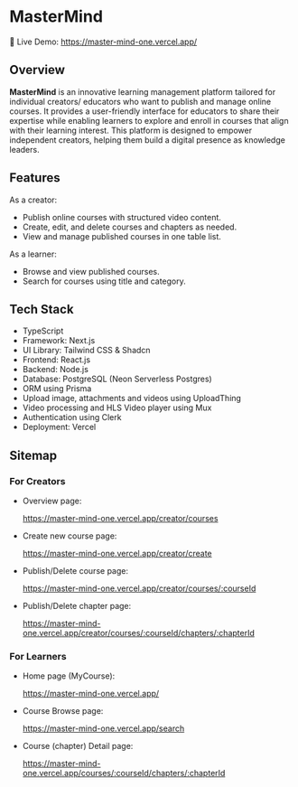 # MasterMind

🚀 Live Demo: https://master-mind-one.vercel.app/

## Overview

**MasterMind** is an innovative learning management platform tailored for individual creators/ educators
who want to publish and manage online courses. It provides a user-friendly interface for educators
to share their expertise while enabling learners to explore and enroll in courses that align with their learning interest.
This platform is designed to empower independent creators, helping them build a digital presence as knowledge leaders.

## Features

As a creator:

- Publish online courses with structured video content.
- Create, edit, and delete courses and chapters as needed.
- View and manage published courses in one table list.

As a learner:

- Browse and view published courses.
- Search for courses using title and category.

## Tech Stack

- TypeScript
- Framework: Next.js
- UI Library: Tailwind CSS & Shadcn
- Frontend: React.js
- Backend: Node.js
- Database: PostgreSQL (Neon Serverless Postgres)
- ORM using Prisma
- Upload image, attachments and videos using UploadThing
- Video processing and HLS Video player using Mux
- Authentication using Clerk
- Deployment: Vercel

## Sitemap

### For Creators

- Overview page:

  https://master-mind-one.vercel.app/creator/courses

- Create new course page:

  https://master-mind-one.vercel.app/creator/create

- Publish/Delete course page:

  https://master-mind-one.vercel.app/creator/courses/:courseId

- Publish/Delete chapter page:

  https://master-mind-one.vercel.app/creator/courses/:courseId/chapters/:chapterId

### For Learners

- Home page (MyCourse):

  https://master-mind-one.vercel.app/

- Course Browse page:

  https://master-mind-one.vercel.app/search

- Course (chapter) Detail page:

  https://master-mind-one.vercel.app/courses/:courseId/chapters/:chapterId
